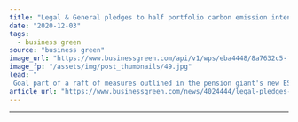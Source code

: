 ```yaml
---
title: "Legal & General pledges to half portfolio carbon emission intensity by 2030"
date: "2020-12-03"
tags: 
  - business green
source: "business green"
image_url: "https://www.businessgreen.com/api/v1/wps/eba4448/8a7632c5-f954-481c-8918-0f11459e74d3/1/finance-graph-185x114.jpg"
image_fp: "/assets/img/post_thumbnails/49.jpg"
lead: "
 Goal part of a raft of measures outlined in the pension giant's new ESG policy ..."
article_url: "https://www.businessgreen.com/news/4024444/legal-pledges-half-portfolio-carbon-emission-intensity-2030"
---
```


---
